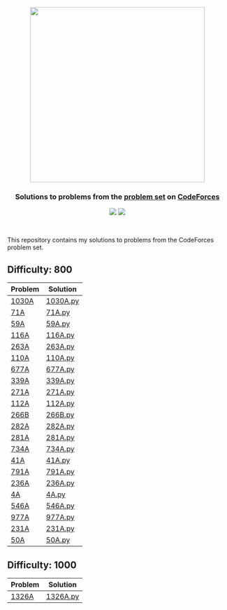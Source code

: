 
<br />
<h1 align="center">
  <a href='https://codeforces.com/profile/sanjaysunil' target="_blank">
  <img width="400px" src="https://upload.wikimedia.org/wikipedia/commons/thumb/b/b1/Codeforces_logo.svg/2560px-Codeforces_logo.svg.png" />
  </a>
</div>

<h3 align='center'>Solutions to problems from the <a href="https://codeforces.com/problemset">problem set</a> on <a href="https://www.codeforces.com/">CodeForces</a></h3>

<p align="center">
	<img src="https://img.shields.io/badge/Problems%20Solved-23-brightgreen.svg">
	<img src="https://img.shields.io/badge/Language-Python-blue.svg">
</p>
<br/>

This repository contains my solutions to problems from the CodeForces problem set.

## Difficulty: 800

| Problem | Solution |
|---|---|
| [1030A](https://codeforces.com/problemset/problem/1030/A) | [1030A.py](./800/1030A.py)|
| [71A](https://codeforces.com/problemset/problem/71/A) | [71A.py](./800/71A.py)|
| [59A](https://codeforces.com/problemset/problem/59/A) | [59A.py](./800/59A.py)|
| [116A](https://codeforces.com/problemset/problem/116/A) | [116A.py](./800/116A.py)|
| [263A](https://codeforces.com/problemset/problem/263/A) | [263A.py](./800/263A.py)|
| [110A](https://codeforces.com/problemset/problem/110/A) | [110A.py](./800/110A.py)|
| [677A](https://codeforces.com/problemset/problem/677/A) | [677A.py](./800/677A.py)|
| [339A](https://codeforces.com/problemset/problem/339/A) | [339A.py](./800/339A.py)|
| [271A](https://codeforces.com/problemset/problem/271/A) | [271A.py](./800/271A.py)|
| [112A](https://codeforces.com/problemset/problem/112/A) | [112A.py](./800/112A.py)|
| [266B](https://codeforces.com/problemset/problem/266/B) | [266B.py](./800/266B.py)|
| [282A](https://codeforces.com/problemset/problem/282/A) | [282A.py](./800/282A.py)|
| [281A](https://codeforces.com/problemset/problem/281/A) | [281A.py](./800/281A.py)|
| [734A](https://codeforces.com/problemset/problem/734/A) | [734A.py](./800/734A.py)|
| [41A](https://codeforces.com/problemset/problem/41/A) | [41A.py](./800/41A.py)|
| [791A](https://codeforces.com/problemset/problem/791/A) | [791A.py](./800/791A.py)|
| [236A](https://codeforces.com/problemset/problem/236/A) | [236A.py](./800/236A.py)|
| [4A](https://codeforces.com/problemset/problem/4/A) | [4A.py](./800/4A.py)|
| [546A](https://codeforces.com/problemset/problem/546/A) | [546A.py](./800/546A.py)|
| [977A](https://codeforces.com/problemset/problem/977/A) | [977A.py](./800/977A.py)|
| [231A](https://codeforces.com/problemset/problem/231/A) | [231A.py](./800/231A.py)|
| [50A](https://codeforces.com/problemset/problem/50/A) | [50A.py](./800/50A.py)|

## Difficulty: 1000

| Problem | Solution |
|---|---|
| [1326A](https://codeforces.com/problemset/problem/1326/A) | [1326A.py](./1000/1326A.py)|
